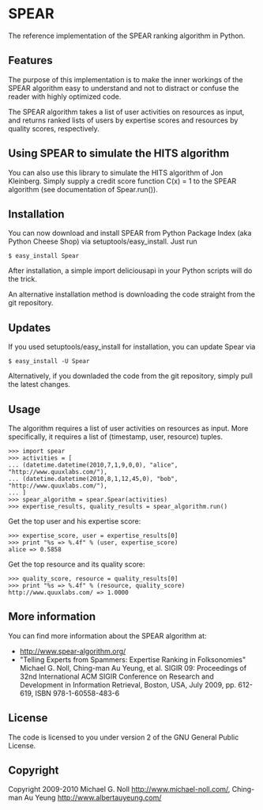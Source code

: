 SPEAR
=====

The reference implementation of the SPEAR ranking algorithm in Python.

Features
--------

The purpose of this implementation is to make the inner workings of the SPEAR algorithm easy to understand and not to distract or confuse the reader with highly optimized code.

The SPEAR algorithm takes a list of user activities on resources as input, and returns ranked lists of users by expertise scores and resources by quality scores, respectively.

Using SPEAR to simulate the HITS algorithm
------------------------------------------

You can also use this library to simulate the HITS algorithm of Jon Kleinberg. Simply supply a credit score function C(x) = 1 to the SPEAR algorithm (see documentation of Spear.run()).

Installation
------------

You can now download and install SPEAR from Python Package Index (aka Python Cheese Shop) via setuptools/easy_install. Just run

    $ easy_install Spear

After installation, a simple import deliciousapi in your Python scripts will do the trick.

An alternative installation method is downloading the code straight from the git repository.

Updates
-------

If you used setuptools/easy_install for installation, you can update Spear via

    $ easy_install -U Spear

Alternatively, if you downladed the code from the git repository, simply pull the latest changes.

Usage
-----

The algorithm requires a list of user activities on resources as input. More specifically, it requires a list of (timestamp, user, resource) tuples.

    >>> import spear
    >>> activities = [
    ... (datetime.datetime(2010,7,1,9,0,0), "alice", "http://www.quuxlabs.com/"),
    ... (datetime.datetime(2010,8,1,12,45,0), "bob", "http://www.quuxlabs.com/"),
    ... ]
    >>> spear_algorithm = spear.Spear(activities)
    >>> expertise_results, quality_results = spear_algorithm.run()

Get the top user and his expertise score:

    >>> expertise_score, user = expertise_results[0]
    >>> print "%s => %.4f" % (user, expertise_score)
    alice => 0.5858

Get the top resource and its quality score:

    >>> quality_score, resource = quality_results[0]
    >>> print "%s => %.4f" % (resource, quality_score)
    http://www.quuxlabs.com/ => 1.0000

More information
----------------

You can find more information about the SPEAR algorithm at:

* http://www.spear-algorithm.org/
* "Telling Experts from Spammers: Expertise Ranking in Folksonomies"
  Michael G. Noll, Ching-man Au Yeung, et al.
  SIGIR 09: Proceedings of 32nd International ACM SIGIR Conference
  on Research and Development in Information Retrieval, Boston, USA,
  July 2009, pp. 612-619, ISBN 978-1-60558-483-6

License
-------

The code is licensed to you under version 2 of the GNU General Public License.

Copyright
---------

Copyright 2009-2010 Michael G. Noll <http://www.michael-noll.com/>, Ching-man Au Yeung <http://www.albertauyeung.com/>

